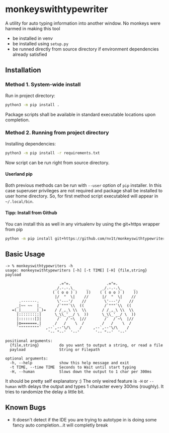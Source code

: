 monkeyswithtypewriter
=====================
A utility for auto typing information into another window. 
No monkeys were harmed in making this tool

* be installed in venv
* be installed using `setup.py`
* be runned directly from source directory if environment dependencies already satisfied

## Installation

### Method 1. System-wide install

Run in project directory:

```bash
python3 -m pip install .
```

Package scripts shall be available in standard executable locations upon completion.

### Method 2. Running from project directory

Installing dependencies:


```bash
python3 -m pip install -r requirements.txt
```

Now script can be run right from source directory.

#### Userland pip

Both previous methods can be run with `--user` option of `pip` installer. In this case superuser privileges are not required and package shall be installed to user home directory. So, for first method script executabled will appear in `~/.local/bin`.

#### Tipp: Install from Github

You can install this as well in any virtualenv by using the git+https wrapper from pip
```bash
python -m pip install git+https://github.com/nv1t/monkeyswithtypewriters
```

## Basic Usage

```plain
-> % monkeyswithtypewriters -h
usage: monkeyswithtypewriters [-h] [-t TIME] [-H] {file,string} payload

                        .="=.                .="=.
                      _/.-.-.\_     _      _/.-.-.\_     _
                     ( ( o o ) )    ))    ( ( o o ) )    ))
                      |/  "  \|    //      |/  "  \|    //
      .-------.        \'---'/    //        \'---'/    //
     _|~~ ~~  |_       /`"""`\\  ((         /`"""`\\  ((
   =(_|_______|_)=    / /_,_\ \\  \\       / /_,_\ \\  \\
     |:::::::::|      \_\\_'__/ \  ))      \_\\_'__/ \  ))
     |:::::::[]|       /`  /`~\  |//        /`  /`~\  |//
     |o=======.|      /   /    \  /        /   /    \  /
     `"""""""""`  ,--`,--'\/\    /     ,--`,--'\/\    /
                   '-- "--'  '--'       '-- "--'  '--' 

positional arguments:
  {file,string}         do you want to output a string, or read a file
  payload               String or Filepath

optional arguments:
  -h, --help            show this help message and exit
  -t TIME, --time TIME  Seconds to Wait until start typing
  -H, --human           Slows down the output to 1 char per 300ms
  ```

  It should be pretty self explanatory :) 
  The only weired feature is `-H` or `--human` with delays the output and types 1 character every 300ms (roughly). It tries to randomize the delay a little bit.


## Known Bugs
* It doesn't detect if the IDE you are trying to autotype in is doing some fancy auto completion...it will completly break
